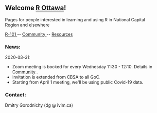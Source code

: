 <!-- # r-ottawa [https://IVI-M.github.io/r-ottawa/](https://IVI-M.github.io/r-ottawa/)
R Ottawa: Learning and using R together in National Capital Region - Resouces for weekly meet-ups -->


## Welcome [R Ottawa](https://ivi-m.github.io/r-ottawa/)! 
Pages for people interested in learning and using R in National Capital Region and elsewhere

<!-- 
[ [R-101 (beginners)] ](r101.md) [ [Weekly meet-up] ](weekly.md)
[ [Resources] ](get.md)  
[ [Tools, Tricks, Tips] ](ttt.md) 
[[Community]](community.md) [ [About] ](about.md)
-->

[ R-101 ](r101.md) -- [ Community ](community.md) -- [ Resources ](resources.md)  


### News:   
2020-03-31:    
- Zoom meeting is booked for every Wednesday 11:30 - 12:10. Details in [ Community ](community.md).
- Invitation is extended from CBSA to all GoC.  
- Starting from April 1 meeting, we'll be using public Covid-19 data.



### Contact:

Dmitry Gorodnichy  (dg @ ivim.ca)
<!-- Questions/comments: dg@ivim.ca (dmitry@gorodnichy.ca) or via gcconnex.ca -->
